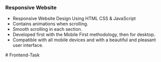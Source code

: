 ### Responsive Website

- Responsive Website Design Using HTML CSS & JavaScript
- Contains animations when scrolling.
- Smooth scrolling in each section.
- Developed first with the Mobile First methodology, then for desktop.
- Compatible with all mobile devices and with a beautiful and pleasant user interface.

#   F r o n t e n d - T a s k  
 